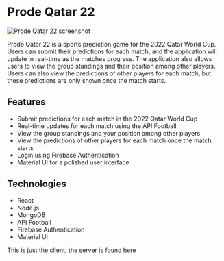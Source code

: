 # Prode Qatar 22

![Prode Qatar 22 screenshot](https://i.imgur.com/t2RPvJW.png)

Prode Qatar 22 is a sports prediction game for the 2022 Qatar World Cup. Users can submit their predictions for each match, and the application will update in real-time as the matches progress. The application also allows users to view the group standings and their position among other players. Users can also view the predictions of other players for each match, but these predictions are only shown once the match starts.

## Features

- Submit predictions for each match in the 2022 Qatar World Cup
- Real-time updates for each match using the API Football
- View the group standings and your position among other players
- View the predictions of other players for each match once the match starts
- Login using Firebase Authentication
- Material UI for a polished user interface

## Technologies

- React
- Node.js
- MongoDB
- API Football
- Firebase Authentication
- Material UI


This is just the client, the server is found [here](https://github.com/NahuelDev/prodeqatar22-server)